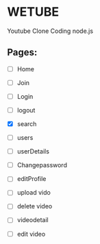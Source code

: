 # WETUBE

Youtube Clone Coding node.js

## Pages:

- [ ] Home
- [ ] Join
- [ ] Login
- [ ] logout
- [x] search



- [ ] users
- [ ] userDetails
- [ ] Changepassword
- [ ] editProfile
- [ ] upload vido
- [ ] delete video
- [ ] videodetail
- [ ] edit video





